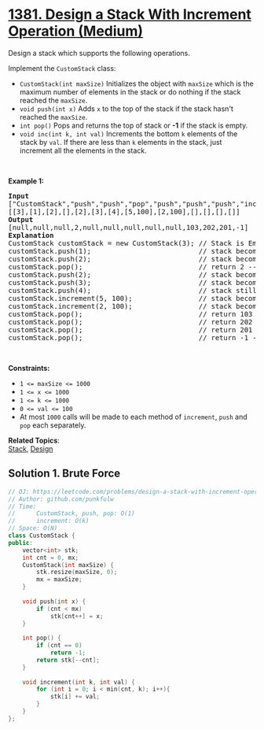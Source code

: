 # [1381. Design a Stack With Increment Operation (Medium)](https://leetcode.com/problems/design-a-stack-with-increment-operation/)

<p>Design a stack which supports the following operations.</p>

<p>Implement the <code>CustomStack</code> class:</p>

<ul>
	<li><code>CustomStack(int maxSize)</code> Initializes the object with <code>maxSize</code> which is the maximum number of elements in the stack or do nothing if the stack reached the <code>maxSize</code>.</li>
	<li><code>void push(int x)</code>&nbsp;Adds <code>x</code> to the top of the stack if the stack hasn't reached the <code>maxSize</code>.</li>
	<li><code>int pop()</code>&nbsp;Pops and returns the top of stack or <strong>-1</strong> if the stack is empty.</li>
	<li><code>void inc(int k, int val)</code> Increments the bottom <code>k</code> elements of the stack by <code>val</code>. If there are less than <code>k</code> elements in the stack, just increment all the elements in the stack.</li>
</ul>

<p>&nbsp;</p>
<p><strong>Example 1:</strong></p>

<pre><strong>Input</strong>
["CustomStack","push","push","pop","push","push","push","increment","increment","pop","pop","pop","pop"]
[[3],[1],[2],[],[2],[3],[4],[5,100],[2,100],[],[],[],[]]
<strong>Output</strong>
[null,null,null,2,null,null,null,null,null,103,202,201,-1]
<strong>Explanation</strong>
CustomStack customStack = new CustomStack(3); // Stack is Empty []
customStack.push(1);                          // stack becomes [1]
customStack.push(2);                          // stack becomes [1, 2]
customStack.pop();                            // return 2 --&gt; Return top of the stack 2, stack becomes [1]
customStack.push(2);                          // stack becomes [1, 2]
customStack.push(3);                          // stack becomes [1, 2, 3]
customStack.push(4);                          // stack still [1, 2, 3], Don't add another elements as size is 4
customStack.increment(5, 100);                // stack becomes [101, 102, 103]
customStack.increment(2, 100);                // stack becomes [201, 202, 103]
customStack.pop();                            // return 103 --&gt; Return top of the stack 103, stack becomes [201, 202]
customStack.pop();                            // return 202 --&gt; Return top of the stack 102, stack becomes [201]
customStack.pop();                            // return 201 --&gt; Return top of the stack 101, stack becomes []
customStack.pop();                            // return -1 --&gt; Stack is empty return -1.
</pre>

<p>&nbsp;</p>
<p><strong>Constraints:</strong></p>

<ul>
	<li><code>1 &lt;= maxSize &lt;= 1000</code></li>
	<li><code>1 &lt;= x &lt;= 1000</code></li>
	<li><code>1 &lt;= k &lt;= 1000</code></li>
	<li><code>0 &lt;= val &lt;= 100</code></li>
	<li>At most&nbsp;<code>1000</code>&nbsp;calls will be made to each method of <code>increment</code>, <code>push</code> and <code>pop</code> each separately.</li>
</ul>

**Related Topics**:  
[Stack](https://leetcode.com/tag/stack/), [Design](https://leetcode.com/tag/design/)

## Solution 1. Brute Force

```cpp
// OJ: https://leetcode.com/problems/design-a-stack-with-increment-operation/
// Author: github.com/punkfulw
// Time:
//      CustomStack, push, pop: O(1)
//      increment: O(k)
// Space: O(N)
class CustomStack {
public:
    vector<int> stk;
    int cnt = 0, mx;
    CustomStack(int maxSize) {
        stk.resize(maxSize, 0);
        mx = maxSize;
    }
    
    void push(int x) {
        if (cnt < mx)
            stk[cnt++] = x;
    }
    
    int pop() {
        if (cnt == 0)
            return -1;
        return stk[--cnt];
    }
    
    void increment(int k, int val) {
        for (int i = 0; i < min(cnt, k); i++){
            stk[i] += val;
        }
    }
};

```

